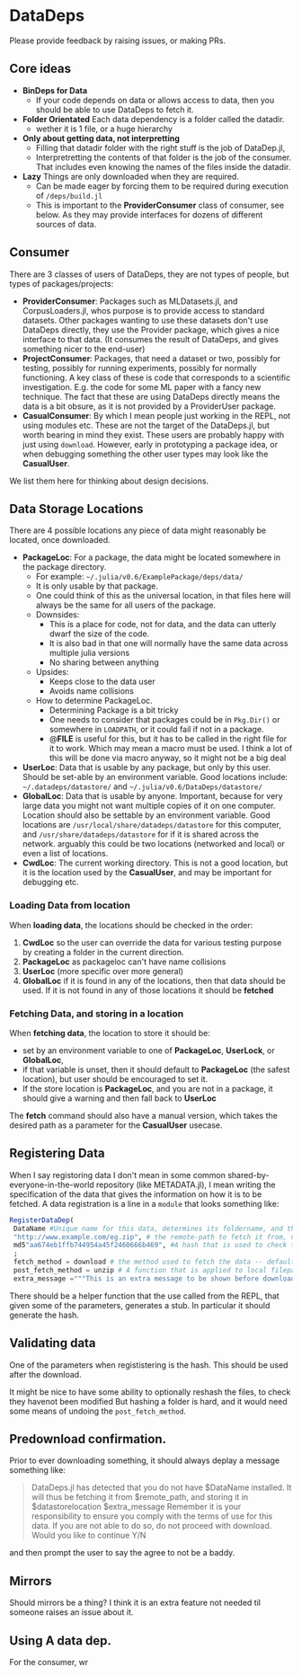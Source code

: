 # DataDeps
Please provide feedback by raising issues, or making PRs.

<!--
[![Build Status](https://travis-ci.org/oxinabox/DataDeps.jl.svg?branch=master)](https://travis-ci.org/oxinabox/DataDeps.jl)

[![Coverage Status](https://coveralls.io/repos/oxinabox/DataDeps.jl/badge.svg?branch=master&service=github)](https://coveralls.io/github/oxinabox/DataDeps.jl?branch=master)

[![codecov.io](http://codecov.io/github/oxinabox/DataDeps.jl/coverage.svg?branch=master)](http://codecov.io/github/oxinabox/DataDeps.jl?branch=master)
-->


## Core ideas

 - **BinDeps for Data**
    - If your code depends on data or allows access to data, then you should be able to use DataDeps to fetch it.
 - **Folder Orientated** Each data dependency is a folder called the datadir.
    - wether it is 1 file, or a huge hierarchy 
 - **Only about getting data, not interpretting**
    - Filling that datadir folder with the right stuff is the job of DataDep.jl, 
    - Interpretretting the contents of that folder is the job of the consumer. That includes even knowing the names of the files inside the datadir.
 - **Lazy** Things are only downloaded when they are required. 
    - Can be made eager by forcing them to be required during execution of  `/deps/build.jl`
    - This is important to the **ProviderConsumer** class of consumer, see below. As they may provide interfaces for dozens of different sources of data.


## Consumer
There are 3 classes of users of DataDeps, they are not types of people, but types of packages/projects:

 - **ProviderConsumer**: Packages such as MLDatasets.jl, and CorpusLoaders.jl, whos purpose is to provide access to standard datasets. Other packages wanting to use these datasets don't use DataDeps directly, they use the Provider package, which gives a nice interface to that data. (It consumes the result of DataDeps, and gives something nicer to the end-user)
 - **ProjectConsumer**: Packages, that need a dataset or two, possibly for testing, possibly for running experiments, possibly for normally functioning. A key class of these is code that corresponds to a scientific investigation. E.g. the code for some ML paper with a fancy new technique. The fact that these are using DataDeps directly means the data is a bit obsure, as it is not provided by a ProviderUser package. 
 - **CasualConsumer**: By which I mean people just working in the REPL, not using modules etc. These are not the target of the DataDeps.jl, but worth bearing in mind they exist. These users are probably happy with just using `download`. However, early in prototyping a package idea, or when debugging something the other user types may look like the **CasualUser**.

We list them here for thinking about design decisions. 





## Data Storage Locations
There are 4 possible locations any piece of data might reasonably be located, once downloaded.

 - **PackageLoc**: For a package, the data might be located somewhere in the package directory. 
    - For example: `~/.julia/v0.6/ExamplePackage/deps/data/`
    - It is only usable by that package.
    - One could think of this as the universal location, in that files here will always be the same for all users of the package.
    - Downsides:
       - This is a place for code, not for data, and the data can utterly dwarf the size of the code.
       - It is also bad in that one will normally have the same data across multiple julia versions
       - No sharing between anything
    - Upsides:
       - Keeps close to the data user
       - Avoids name collisions
    - How to determine PackageLoc.
       - Determining Package is a bit tricky
       - One needs to consider that packages could be in `Pkg.Dir()` or somewhere in `LOADPATH`, or it could fail if not in a package.
       - @__FILE__ is useful for this, but it has to be called in the right file for it to work. Which may mean a macro must be used. I think a lot of this will be done via macro anyway, so it might not be a big deal         
 - **UserLoc**: Data that is usable by any package, but only by this user. Should be set-able by an environment variable. Good locations include: `~/.datadeps/datastore/` and `~/.julia/v0.6/DataDeps/datastore/`
 - **GlobalLoc**: Data that is usable by anyone. Important, because for very large data you might not want multiple copies of it on one computer. Location should also be settable by an environment variable. Good locations are `/usr/local/share/datadeps/datastore` for this computer, and `/usr/share/datadeps/datastore` for if it is shared across the network. arguably this could be two locations (networked and local) or even a list of locations.
 - **CwdLoc**: The current working directory. This is not a good location, but it is the location used by the **CasualUser**, and may be important for debugging etc.
 
### Loading Data from location 
When **loading data**, the locations should be checked in the order:
 1. **CwdLoc** so the user can override the data for various testing purpose by creating a folder in the current direction.
 2. **PackageLoc** as packageloc can't have name collisions
 3. **UserLoc** (more specific over more general)
 4. **GlobalLoc**
 if it is found in any of the locations, then that data should be used.
 If it is not found in any of those locations it should be **fetched**
 
 
 ### Fetching Data, and storing in a location
 
When **fetching data**, the location to store it should be:
  - set by an environment variable to one of **PackageLoc**, **UserLock**, or **GlobalLoc**,
  - if that variable is unset, then it should default to **PackageLoc** (the safest location), but user should be encouraged to set it.
  - If the store location is **PackageLoc**, and you are not in a package, it should give a warning and then fall back to **UserLoc**
 
The **fetch** command should also have a manual version, which takes the desired path as a parameter for the **CasualUser** usecase.
 
## Registering Data
When I say registoring data I don't mean in some common shared-by-everyone-in-the-world repository (like METADATA.jl),
I mean writing the specification of the data that gives the information on how it is to be fetched.
A data registration is a line in a `module` that looks something like:

```julia
RegisterDataDep(
 DataName #Unique name for this data, determines its foldername, and the name used to represent it in code
 "http://www.example.com/eg.zip", # the remote-path to fetch it from, normally an URL. Passed to the `fetch_method`
 md5"aa674eb1ffb744954a45f2460666b469", #A hash that is used to check the data is right.
 ; 
 fetch_method = download # the method used to fetch the data -- defaults to `download`, takes remote-path as its first argument and localpath as its last. 
 post_fetch_method = unzip # A function that is applied to local filepath from fetch_method, to get do any post processing. Defaults to `indentity`
 extra_message ="""This is an extra message to be shown before downloading file"""
```

There should be a helper function that the use called from the REPL,
that given some of the parameters, generates a stub.
In particular it should generate the hash.

## Validating data
One of the parameters when regististering is the hash.
This should be used after the download.

It might be nice to have some ability to optionally reshash the files, to check they havenot been modified
But hashing a folder is hard, and it would need some means of undoing the `post_fetch_method`.

## Predownload confirmation.
Prior to ever downloading something,
it should always deplay a message something like:

> DataDeps.jl has detected that you do not have $DataName installed.
> It will thus be fetching it from $remote_path, and storing it in $datastorelocation
> $extra_message
> Remember it is your responsibility to ensure you comply with the terms of use for this data.
> If you are not able to do so, do not proceed with download.
> Would you like to continue Y/N

and then prompt the user to say the agree to not be a baddy.

## Mirrors
Should mirrors be a thing?
I think it is an extra feature not needed til someone raises an issue about it.

## Using A data dep.

For the consumer,
wr



 
